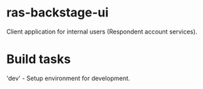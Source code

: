 # ras-backstage-ui
Client application for internal users (Respondent account services).

# Build tasks
'dev' - Setup environment for development.

